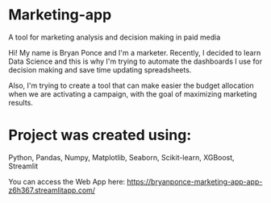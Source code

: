 # Marketing-app

A tool for marketing analysis and decision making in paid media

Hi! My name is Bryan Ponce and I'm a marketer. Recently, I decided to learn Data Science and this is why I'm trying to automate the
dashboards I use for decision making and save time updating spreadsheets.

Also, I'm trying to create a tool that can make easier the budget allocation when we are activating a campaign, with the goal of maximizing
marketing results.

# Project was created using:

Python, Pandas, Numpy, Matplotlib, Seaborn, Scikit-learn, XGBoost, Streamlit

You can access the Web App here: https://bryanponce-marketing-app-app-z6h367.streamlitapp.com/
